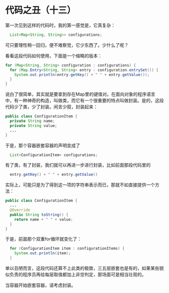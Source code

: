 代码之丑（十三）
===

第一次见到这样的代码时，我的第一感觉是，它真复杂：
```java
  List<Map<String, String>> configurations;
```
可只要理性稍一回归，便不难察觉，它少东西了。少什么了呢？

看看这段代码如何使用，下面是一个缩略的版本：
```java
for (Map<String, String> configuration : configurations) {
  for (Map.Entry<String, String> entry : configuration.entrySet()) {
    System.out.println(entry.getKey() + " " + entry.getValue());
  }
}
```
说白了很简单，其实就是要拿到存在Map里的键值对。在面向对象的程序语言中，有一种神奇的构造，叫做类，而它有一个很重要的特点叫做封装。是的，这段代码少了类，少了封装。闲言少叙，封装起来：
```java
public class ConfigurationItem {
  private String name;
  private String value;
  ...
}
```
于是，那个容器嵌套容器的声明变成了
```java
  List<ConfigurationItem> configurations;
```
有了类，有了封装，我们就可以再进一步进行封装，比如前面那段代码里的
```java
  entry.getKey() + " " + entry.getValue()
```
实际上，可能只是为了得到这一项的字符串表示而已，那就不如直接提供一个方法：
```java
public class ConfigurationItem {
  ...
  @Override
  public String toString() {
    return name + " " + value;
  }
}
```
于是，前面那个双重for循环就变化了：
```java
  for (ConfigurationItem item : configurationItems) {
    System.out.println(item);
  }
```
单以丑陋而言，这段代码还算不上此类的极致，三五层嵌套也是有的，如果某些貌似负责的程序员再给每层取值都加上非空判定，那场面可是相当壮观的。

当容器开始嵌套容器，请考虑封装。